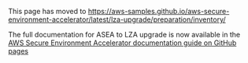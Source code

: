 This page has moved to https://aws-samples.github.io/aws-secure-environment-accelerator/latest/lza-upgrade/preparation/inventory/

The full documentation for ASEA to LZA upgrade is now available in the [AWS Secure Environment Accelerator documentation guide on GitHub pages](https://aws-samples.github.io/aws-secure-environment-accelerator/latest/lza-upgrade)